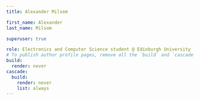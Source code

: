 ```yaml
---
title: Alexander Milsom

first_name: Alexander
last_name: Milsom

superuser: true

role: Electronics and Computer Science student @ Edinburgh University 
# To publish author profile pages, remove all the `build` and `cascade` settings below.
build:
  render: never
cascade:
  build:
    render: never
    list: always
---
```

